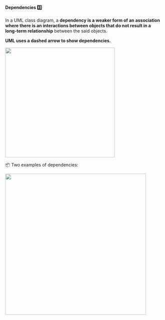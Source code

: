 <div id="title">

#### Dependencies :three:

</div>

<div id="body">

In a UML class diagram, a **dependency is a weaker form of an association where there is an interactions between objects that do not result in a long-term relationship** between the said objects.

**UML uses a dashed arrow to show dependencies.**

<img src="{{baseUrl}}/uml/classDiagrams/dependencies/what/images/notation.png" width="350" />

<tip-box> 

:package: Two examples of dependencies:

<img src="{{baseUrl}}/uml/classDiagrams/dependencies/what/images/examples.png" width="450" />
<p/>

</tip-box>

</div>

<div id="extras">
</div>
